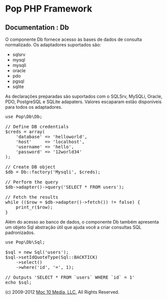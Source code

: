 Pop PHP Framework
=================

Documentation : Db
------------------

O componente Db fornece acesso às bases de dados de consulta normalizado. Os adaptadores suportados são:

* sqlsrv
* mysql
* mysqli
* oracle
* pdo
* pgsql
* sqlite

As declarações preparadas são suportados com o SQLSrv, MySQLi, Oracle, PDO, PostgreSQL e SQLite adapaters. Valores escaparam estão disponíveis para todos os adaptadores.

<pre>
use Pop\Db\Db;

// Define DB credentials
$creds = array(
    'database' => 'helloworld',
    'host'     => 'localhost',
    'username' => 'hello',
    'password' => '12world34'
);

// Create DB object
$db = Db::factory('Mysqli', $creds);

// Perform the query
$db->adapter()->query('SELECT * FROM users');

// Fetch the results
while (($row = $db->adapter()->fetch()) != false) {
    print_r($row);
}
</pre>

Além do acesso ao banco de dados, o componente Db também apresenta um objeto Sql abstração útil que ajuda você a criar consultas SQL padronizados.

<pre>
use Pop\Db\Sql;

$sql = new Sql('users');
$sql->setIdQuoteType(Sql::BACKTICK)
    ->select()
    ->where('id', '=', 1);

// Outputs 'SELECT * FROM `users` WHERE `id` = 1'
echo $sql;
</pre>

(c) 2009-2012 [Moc 10 Media, LLC.](http://www.moc10media.com) All Rights Reserved.
